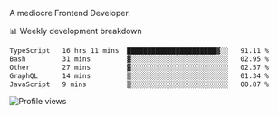 A mediocre Frontend Developer.

📊 Weekly development breakdown
<!--START_SECTION:waka-->

```txt
TypeScript   16 hrs 11 mins  ██████████████████████▓░░   91.11 %
Bash         31 mins         ▓░░░░░░░░░░░░░░░░░░░░░░░░   02.95 %
Other        27 mins         ▓░░░░░░░░░░░░░░░░░░░░░░░░   02.57 %
GraphQL      14 mins         ▒░░░░░░░░░░░░░░░░░░░░░░░░   01.34 %
JavaScript   9 mins          ▒░░░░░░░░░░░░░░░░░░░░░░░░   00.87 %
```

<!--END_SECTION:waka-->

<img src="https://gpvc.arturio.dev/iqbalfasri" alt="Profile views"/>
